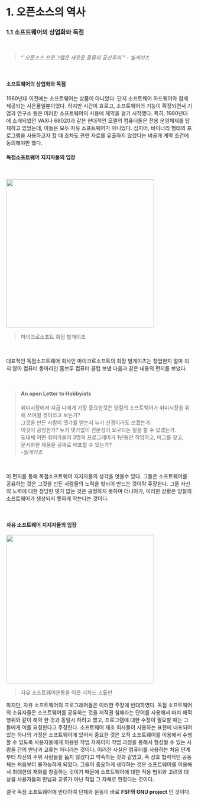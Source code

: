 # 1. 오픈소스의 역사 
### 1.1 소프트웨어의 상업화와 독점

<br>

> *“ 오픈소스 프로그램은 새로운 종류의 공산주의 ” - 빌게이츠*

<br>

#### 소프트웨어의 상업화와 독점

1980년대 이전에는 소프트웨어는 상품이 아니었다. 단지 소프트웨어 하드웨어와 함께 제공되는 사은품일뿐이었다. 하지만 시간이 흐르고, 소프트웨어의 기능이 확장되면서 기업과 연구소 등은 이러한 소프트웨어의 사용에 제약을 걸기 시작했다.
특히, 1980년대에 소개되었던 VAX나 68020과 같은 현대적인 모델의 컴퓨터들은 전용 운영체제를 탑재하고 있었는데, 이들은 모두 자유 소프트웨어가 아니었다. 심지어, 바이너리 형태의 프로그램을 사용하고자 할 때 조차도 관련 자료를 유출하지 않겠다는 비공개 계약 조건에 동의해야만 했다.

#### 독점소프트웨어 지지자들의 입장
<br>

<img src="http://www.emh.co.kr/images/bill_gates.jpg"  width="400" height="400"></img>

> 마이크로소프트 회장 빌게이츠

<br>

 대표적인 독점소프트웨어 회사인 마이크로소프트의 회장 빌게이츠는 창업한지 얼마 되지 않아 컴퓨터 동아리인 홈브루 컴퓨터 클럽 보낸 다음과 같은 내용의 편지를 보냈다.

<br>

 > #### An open Letter to Hobbyists 
 > 취미시장에서 지금 나에게 가장 중요한것은 양질의 소프트웨어가 취미시장을 위해 쓰여질 것이라고 보는가? <br> 그것을 만든 사람이 댓가를 받는지 누가 신경이라도 쓰겠는가. <br> 이것이 공정한가? 누가 댓가없이 전문성이 요구되는 일을 할 수 있겠는가.<br> 도대체 어떤 취미가들이 3명의 프로그래머가 1년동안 작업하고, 버그를 찾고, <br> 문서화한 제품을 공짜로 배포할 수 있는가?<br> *-빌게이츠*

<br>

이 편지를 통해 독점소프트웨어 지지자들의 생각을 엿볼수 있다. 그들은 소프트웨어를 공유하는 것은 그것을 만든 사람들의 노력을 헛되이 만드는 것이락 주장한다. 그들 자신의 노력에 대한 정당한 댓가 없는 것은 공정하지 못하며 더나아가, 이러한 상황은 양질의 소프트웨어가 생상되지 못하게 막는다는 것이다.

<br>

#### 자유 소프트웨어 지지자들의 입장

<img src="http://www.bloter.net/wp-content/uploads/2008/10/rms-bw.jpeg" width="400" height="400"></img>

> 자유 소프트웨어운동을 이끈 리차드 스톨만

 하지만, 자유 소프트웨어의 프로그래머들은 이러한 주장에 반대하였다. 독점 소프트웨어의 소유자들은 소프트웨어를 공유하는 것을 저작권 침해라는 단어를 사용해서 마치 해적 행위와 같이 해악 한 것과 동일시 하려고 했고, 프로그램에 대한 수정이 필요할 때는 그들에게 이를 요청한다고 주장한다. 소프트웨어 제조 회사들이 사용하는 표현에 내포되어 있는 하나의 가정은 소프트웨어에 있어서 중요한 것은 오직 소프트웨어를 이용해서 수행할 수 있도록 사용자들에게 허용된 작업 자체이지 작업 과정을 통해서 형성될 수 있는 사람들 간의 만남과 교류는 아니라는 것이다. 이러한 사실은 컴퓨터를 사용하는 처음 단계부터 자신의 주위 사람들을 돕지 않겠다고 약속하는 것과 같았고, 즉 상호 협력적인 공동체는 처음부터 불가능하게 되었다. 그들이 중요하게 생각하는 것은 소프트웨어를 이용해서 최대한의 재화를 창출하는 것이기 때문에 소프트웨어에 대한 적용 범위와 고려의 대상을 사용자들의 만남과 교류가 아닌 작업 그 자체로 한정다는 것이다.

 결국 독점 소프트웨어에 반대하여 단체와 운동이 바로 **FSF와 GNU project** 인 것이다.
